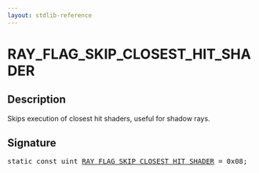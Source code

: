 ```yaml
---
layout: stdlib-reference
---
```


# RAY_FLAG_SKIP_CLOSEST_HIT_SHADER

## Description

Skips execution of closest hit shaders, useful for shadow rays.


## Signature
<pre>
<span class='code_keyword'>static</span> <span class='code_keyword'>const</span> <span class="code_keyword">uint</span> <a href="ray_flag_skip_closest_hit_shader-01245679abcefghijkmnoqrstuv.md" class="code_var">RAY_FLAG_SKIP_CLOSEST_HIT_SHADER</a> = 0x08;
</pre>


<script>
// Fix .md links to .html when on ReadTheDocs
if (window.location.hostname.includes('readthedocs') || 
    window.location.hostname.includes('rtfd.io')) {
  document.addEventListener('DOMContentLoaded', function() {
    const links = document.querySelectorAll('a');
    links.forEach(link => {
      if (link.getAttribute('href') && link.getAttribute('href').endsWith('.md')) {
        link.href = link.href.replace(/\.md($|#|\?)/, '.html$1');
      }
    });
  });
}
</script>
